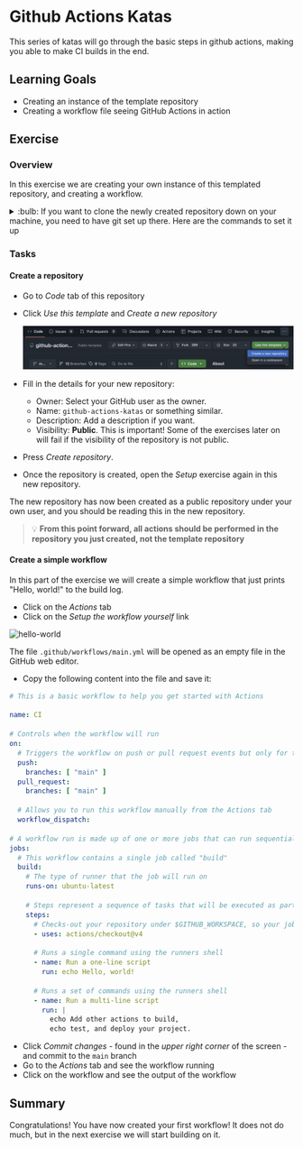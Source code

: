 # Github Actions Katas

This series of katas will go through the basic steps in github actions, making you able to make CI builds in the end.

## Learning Goals

- Creating an instance of the template repository
- Creating a workflow file seeing GitHub Actions in action

## Exercise

### Overview

In this exercise we are creating your own instance of this templated repository, and creating a workflow.

<details>
<summary>:bulb: If you want to clone the newly created repository down on your machine, you need to have git set up there. Here are the commands to set it up</summary>

You need to provide your email and name to git with the following commands.

``` bash
git config --global user.email "you@example.com"
git config --global user.name "Your Name"
```

When you do a git clone, then you will be asked for your username and password. If you want to avoid that, you can set up an ssh key. [Here is a guide on how to do that](https://help.github.com/en/github/authenticating-to-github/connecting-to-github-with-ssh).  It will take you 5-10 minutes though, so if you are in a hurry, just use the username and password.

</details>

### Tasks

#### Create a repository

- Go to _Code_ tab of this repository
- Click _Use this template_ and _Create a new repository_

  ![Use this template](../img/template.png)

- Fill in the details for your new repository:

  - Owner: Select your GitHub user as the owner.
  - Name: `github-actions-katas` or something similar.
  - Description: Add a description if you want.
  - Visibility: **Public**. This is important! Some of the exercises later on will fail if the visibility of the repository is not public.
- Press _Create repository_.
- Once the repository is created, open the _Setup_ exercise again in this new repository.

The new repository has now been created as a public repository under your own user, and you should be
reading this in the new repository.

> :bulb: **From this point forward, all actions should be performed in the repository you just created, not the template repository**

#### Create a simple workflow

In this part of the exercise we will create a simple workflow that just prints "Hello, world!" to
the build log.

- Click on the _Actions_ tab
- Click on the _Setup the workflow yourself_ link

![hello-world](../img/hello-world.png)

The file `.github/workflows/main.yml` will be opened as an empty file in the GitHub web editor.

- Copy the following content into the file and save it:

``` yaml
# This is a basic workflow to help you get started with Actions

name: CI

# Controls when the workflow will run
on:
  # Triggers the workflow on push or pull request events but only for the "main" branch
  push:
    branches: [ "main" ]
  pull_request:
    branches: [ "main" ]

  # Allows you to run this workflow manually from the Actions tab
  workflow_dispatch:

# A workflow run is made up of one or more jobs that can run sequentially or in parallel
jobs:
  # This workflow contains a single job called "build"
  build:
    # The type of runner that the job will run on
    runs-on: ubuntu-latest

    # Steps represent a sequence of tasks that will be executed as part of the job
    steps:
      # Checks-out your repository under $GITHUB_WORKSPACE, so your job can access it
      - uses: actions/checkout@v4

      # Runs a single command using the runners shell
      - name: Run a one-line script
        run: echo Hello, world!

      # Runs a set of commands using the runners shell
      - name: Run a multi-line script
        run: |
          echo Add other actions to build,
          echo test, and deploy your project.
```

- Click _Commit changes_ - found in the _upper right corner_ of the screen - and commit to the
  `main` branch
- Go to the _Actions_ tab and see the workflow running
- Click on the workflow and see the output of the workflow

## Summary

Congratulations! You have now created your first workflow!
It does not do much, but in the next exercise we will start building on it.
